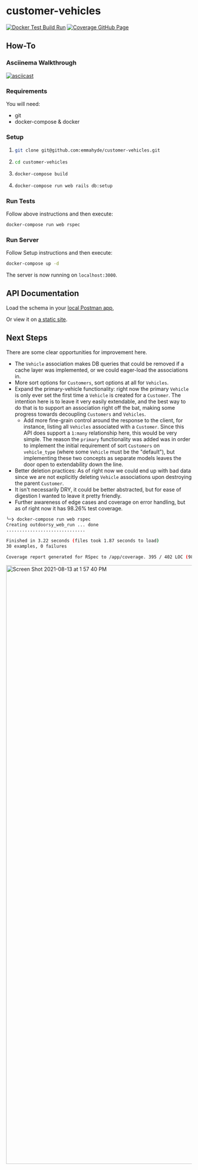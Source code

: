 # customer-vehicles

[![Docker Test Build Run](https://github.com/emmahyde/customer-vehicles/actions/workflows/test_build.yml/badge.svg)](https://github.com/emmahyde/customer-vehicles/actions/workflows/test_build.yml)
[![Coverage GitHub Page](https://emmahyde.github.io/customer-vehicles/badge.svg)](https://emmahyde.github.io/customer-vehicles)

## How-To
### Asciinema Walkthrough

[![asciicast](https://asciinema.org/a/Kl1FpJGVhWdKjPat77kKVxqZY.svg)](https://asciinema.org/a/Kl1FpJGVhWdKjPat77kKVxqZY)

### Requirements
You will need:
- git
- docker-compose & docker

### Setup
1. ```bash
   git clone git@github.com:emmahyde/customer-vehicles.git
    ```
1. ```bash
   cd customer-vehicles
   ```
1. ```bash
   docker-compose build
   ```
1. ```bash
   docker-compose run web rails db:setup
   ```

### Run Tests
Follow above instructions and then execute:
```bash
docker-compose run web rspec
```

### Run Server
Follow Setup instructions and then execute:
```bash
docker-compose up -d
```
The server is now running on `localhost:3000`.

## API Documentation
Load the schema in your [local Postman app](https://www.getpostman.com/collections/23285f6fa95c2b469be1),

Or view it on [a static site](https://documenter.getpostman.com/view/2221299/Tzz7PJU3#c0221860-a558-4d65-a9b4-02463d06aecf).

## Next Steps
There are some clear opportunities for improvement here.
- The `Vehicle` association makes DB queries that could be removed if a cache layer was implemented, or we could eager-load the associations in.
- More sort options for `Customers`, sort options at all for `Vehicles`.
- Expand the primary-vehicle functionality: right now the primary `Vehicle` is only ever set the first time a `Vehicle` is created for a `Customer`. The intention here is to leave it very easily extendable, and the best way to do that is to support an association right off the bat, making some progress towards decoupling `Customers` and `Vehicles`.
    - Add more fine-grain control around the response to the client, for instance, listing all `Vehicles` associated with a `Customer`. Since this API does support a `1:many` relationship here, this would be very simple. The reason the `primary` functionality was added was in order to implement the initial requirement of sort `Customers` on `vehicle_type` (where some `Vehicle` must be the "default"), but implementing these two concepts as separate models leaves the door open to extendability down the line.
- Better deletion practices: As of right now we could end up with bad data since we are not explicitly deleting `Vehicle` associations upon destroying the parent `Customer`.
- It isn't necessarily DRY, it could be better abstracted, but for ease of digestion I wanted to leave it pretty friendly.
- Further awareness of edge cases and coverage on error handling, but as of right now it has 98.26% test coverage.
```bash
╰─❯ docker-compose run web rspec
Creating outdoorsy_web_run ... done
..............................

Finished in 3.22 seconds (files took 1.87 seconds to load)
30 examples, 0 failures

Coverage report generated for RSpec to /app/coverage. 395 / 402 LOC (98.26%) covered.
```
<img width="1618" alt="Screen Shot 2021-08-13 at 1 57 40 PM" src="https://user-images.githubusercontent.com/8183738/129400856-8d5c4590-a53b-478a-92f3-57255a9953cc.png">
